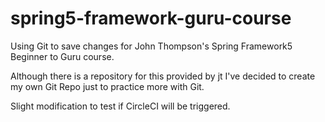 # spring5-framework-guru-course
Using Git to save changes for John Thompson's Spring Framework5 Beginner to Guru course.

Although there is a repository for this provided by jt I've decided to create my own Git Repo just to practice more with Git.

Slight modification to test if CircleCI will be triggered.